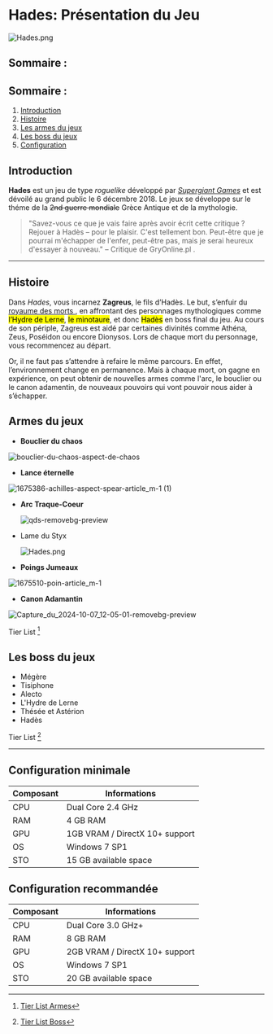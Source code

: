 # Hades: Présentation du Jeu 

![Hades.png](https://www.nintendo.com/eu/media/images/10_share_images/games_15/nintendo_switch_download_software_1/H2x1_NSwitchDS_Hades.png)

## Sommaire :
## Sommaire :
1. [Introduction](#introduction)
2. [Histoire](#histoire)
3. [Les armes du jeux](#Les-armes-du-jeux)
4. [Les boss du jeux](#Les-boss-du-jeux)
5. [Configuration](#configuration-minimale)



## Introduction
**Hades** est un jeu de type *roguelike* développé par [_Supergiant Games_](https://fr.wikipedia.org/wiki/Supergiant_Games) et est dévoilé au grand public le 6 décembre 2018.
Le jeux se développe sur le théme de la ~~2nd guerre mondiale~~ Grèce Antique et de la mythologie. 

> "Savez-vous ce que je vais faire après avoir écrit cette critique ? Rejouer à Hadès – pour le plaisir. C'est tellement bon. Peut-être que je pourrai m'échapper de l'enfer, peut-être pas, mais je serai heureux d'essayer à nouveau." – Critique de GryOnline.pl .

---

## Histoire
Dans *Hades*, vous incarnez **Zagreus**, le fils d’Hadès.
Le but, s’enfuir du [ royaume des morts ](https://fr.wikipedia.org/wiki/Enfers_grecs), en affrontant des personnages mythologiques comme <mark>l’Hydre de Lerne</mark>, <mark>le minotaure</mark>, et donc <mark>Hadès</mark> en boss final du jeu. Au cours de son périple, Zagreus est aidé par certaines divinités comme Athéna, Zeus, Poséidon ou encore Dionysos.
Lors de chaque mort du personnage, vous recommencez au départ. 
<mark></mark>


Or, il ne faut pas s’attendre à refaire le même parcours. En effet, l’environnement change en permanence. Mais à chaque mort, on gagne en expérience, on peut obtenir de nouvelles armes comme l'arc, le bouclier ou le canon adamentin, de nouveaux pouvoirs qui vont pouvoir nous aider à s’échapper.

## Armes du jeux
* **Bouclier du chaos**

![bouclier-du-chaos-aspect-de-chaos](https://github.com/user-attachments/assets/e8e89755-f841-40e4-9da8-ddd1cb9aaa71)

  
* **Lance éternelle**

![1675386-achilles-aspect-spear-article_m-1 (1)](https://github.com/user-attachments/assets/6e380a5b-147f-42a8-9091-72557747c784)

  
* **Arc Traque-Coeur**

  ![qds-removebg-preview](https://github.com/user-attachments/assets/d948b46f-25c3-4b07-a1fc-58e240773a01)

* Lame du Styx

  ![Hades.png](https://i.etsystatic.com/17249134/r/il/81fd66/3230455440/il_794xN.3230455440_c2a9.jpg)

* **Poings Jumeaux**

![1675510-poin-article_m-1](https://github.com/user-attachments/assets/363fc898-50a5-44e4-856b-3bc4f008fd2f)

  
* **Canon Adamantin**
  
![Capture_du_2024-10-07_12-05-01-removebg-preview](https://github.com/user-attachments/assets/b8b90c4e-425b-4e33-87a9-7564796f3826)

Tier List [^1]


## Les boss du jeux
* Mégère
* Tisiphone
* Alecto
* L'Hydre de Lerne
* Thésée et Astérion
* Hadès

Tier List [^2]

---

## Configuration minimale
| Composant | Informations |
|-----------|----------------|
| CPU       | Dual Core 2.4 GHz |
| RAM       | 4 GB RAM       |
| GPU       | 1GB VRAM / DirectX 10+ support |
| OS        | Windows 7 SP1   |
| STO       | 15 GB available   space |

## Configuration recommandée
| Composant | Informations |
|-----------|----------------|
| CPU       | Dual Core 3.0 GHz+ |
| RAM       | 8 GB RAM       |
| GPU       | 2GB VRAM / DirectX 10+ support |
| OS        | Windows 7 SP1   |
| STO       | 20 GB available   space |


[^1]: [Tier List Armes](https://gamewave.fr/hades/hades-tier-list-des-meilleures-armes/)
[^2]: [Tier List Boss](https://tiermaker.com/categories/video-games/hades-boss-difficulty-626351)

